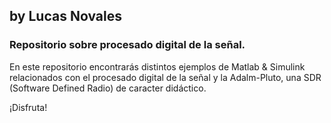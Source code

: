 ## by Lucas Novales
### Repositorio sobre procesado digital de la señal.

En este repositorio encontrarás distintos ejemplos de Matlab & Simulink relacionados con el procesado digital de la señal y la Adalm-Pluto, una SDR (Software Defined Radio) de caracter didáctico.

¡Disfruta!
